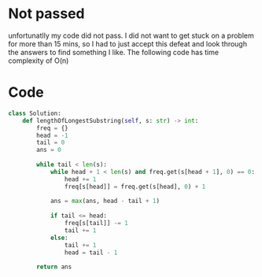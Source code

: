 # Not passed
unfortunatlly my code did not pass.
I did not want to get stuck on a problem for more than 15 mins, so I had to just accept this defeat and look through the answers to find something I like.
The following code has time complexity of O(n)

# Code
```python []
class Solution:
    def lengthOfLongestSubstring(self, s: str) -> int:
        freq = {}
        head = -1
        tail = 0
        ans = 0
        
        while tail < len(s):
            while head + 1 < len(s) and freq.get(s[head + 1], 0) == 0:
                head += 1
                freq[s[head]] = freq.get(s[head], 0) + 1
            
            ans = max(ans, head - tail + 1)
            
            if tail <= head:
                freq[s[tail]] -= 1
                tail += 1
            else:
                tail += 1
                head = tail - 1
        
        return ans
```